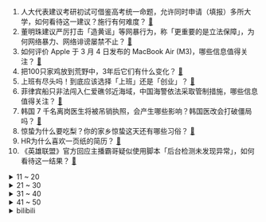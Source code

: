 1. 人大代表建议考研初试可借鉴高考统一命题，允许同时申请（填报）多所大学，如何看待这一建议？施行有何难度？ [:link:](https://www.zhihu.com/question/646994004)
2. 董明珠建议严厉打击「造黄谣」等网暴行为，称「更重要的是立法保障」，为何网络暴力、网络诽谤屡禁不止？ [:link:](https://www.zhihu.com/question/647006565)
3. 如何评价 Apple 于 3 月 4 日发布的 MacBook Air (M3)，哪些信息值得关注？ [:link:](https://www.zhihu.com/question/647062208)
4. 把100只家鸡放到荒野中，3年后它们有什么变化？ [:link:](https://www.zhihu.com/question/434124471)
5. 上班有尽头吗！到底应该选择「上班」还是「创业」？ [:link:](https://www.zhihu.com/question/646357107)
6. 菲律宾船只非法闯入仁爱礁邻近海域，中国海警依法采取管制措施，哪些信息值得关注？ [:link:](https://www.zhihu.com/question/647100008)
7. 韩国 7 千名离岗医生将被吊销执照，会产生哪些影响？韩国医改会打破僵局吗？ [:link:](https://www.zhihu.com/question/646965914)
8. 惊蛰为什么要吃梨？你的家乡惊蛰这天还有哪些习俗？ [:link:](https://www.zhihu.com/question/647100677)
9. HR为什么喜欢一页纸的简历？ [:link:](https://www.zhihu.com/question/593423561)
10. 《英雄联盟》官方回应主播霸哥疑似使用脚本「后台检测未发现异常」，如何看待这一结果？ [:link:](https://www.zhihu.com/question/646682422)
<details>
<summary>11 ~ 20</summary>

11. 快递新规后有快递员吐槽「以前半小时送完，现在要花十二小时」，有市民吐槽还是老样子，哪些信息值得关注？ [:link:](https://www.zhihu.com/question/647003355)
12. 《周处除三害》中礼堂那场戏，假如桂林仔杀了教主之后，先杀带头唱歌的女人，会不会有更多的人跑掉？ [:link:](https://www.zhihu.com/question/646835610)
13. 为什么我们提到的网速在上传、下载时要除以8？ [:link:](https://www.zhihu.com/question/21271444)
14. 对膝盖伤害最小的有氧运动是什么？ [:link:](https://www.zhihu.com/question/643542604)
15. 为什么《周处除三害》中灵修院的女主唱能够坦然赴死？ [:link:](https://www.zhihu.com/question/646870849)
16. 可以分享你手机里封神的一张猫猫照吗？ [:link:](https://www.zhihu.com/question/642018682)
17. 为什么近代史中法国的革命如此频繁？ [:link:](https://www.zhihu.com/question/39154588)
18. 你喜欢孤独感吗？为什么会存在孤独感？ [:link:](https://www.zhihu.com/question/646683502)
19. 开年两个月，你实现了哪个小目标？2024 年，有哪些期待的事情正在发生？ [:link:](https://www.zhihu.com/question/646638244)
20. 如何看待金铉卓教授在美国物理学会上发表的室温超导体PCPOSOS（疑似）的数据？ [:link:](https://www.zhihu.com/question/646987953)
</details>
<details>
<summary>21 ~ 30</summary>

21. 三部门明确对于隐形加班员工可要求单位支付加班费，隐形加班如何认定？员工如何收集证据？ [:link:](https://www.zhihu.com/question/646955982)
22. 路由器应该多久更换一次比较合理？ [:link:](https://www.zhihu.com/question/642171256)
23. 独自跑步的时候你都会想些什么？ [:link:](https://www.zhihu.com/question/640076452)
24. 原国家房改课题组组长孟晓苏表示「央企国企应退出竞争性商品房市场，回归保障房战场」，哪些信息值得关注？ [:link:](https://www.zhihu.com/question/646964938)
25. 职场新人需要通过朋友圈立人设吗? [:link:](https://www.zhihu.com/question/645378036)
26. 经历过NPD，你从中得到了哪些教训？ [:link:](https://www.zhihu.com/question/646383411)
27. 23-24 赛季 NBA快船 89:88 森林狼，如何评价这场比赛？ [:link:](https://www.zhihu.com/question/646931782)
28. 猫咪知道主人爱它吗？ [:link:](https://www.zhihu.com/question/643429336)
29. 电信诈骗分子通过 AI 换脸进行诈骗，专家提醒「可以让对方摁鼻子观察辨别」，该注意哪些网络安全事项？ [:link:](https://www.zhihu.com/question/646943656)
30. 坚持骑行的你，发生了哪些变化？ [:link:](https://www.zhihu.com/question/646108293)
</details>
<details>
<summary>31 ~ 40</summary>

31. 《数码宝贝》这个IP现在怎么做才能起死回生？ [:link:](https://www.zhihu.com/question/322062052)
32. 你上次和妈妈出去旅行是什么时候，留下了哪些记忆？ [:link:](https://www.zhihu.com/question/645951910)
33. 自行车爱好者们都是利用哪些时间去骑车的？ [:link:](https://www.zhihu.com/question/642892670)
34. 人大代表建议允许夜间低速无人驾驶，如何看待此提案？你期待开放低速无人驾驶吗？ [:link:](https://www.zhihu.com/question/646969882)
35. 全国人大代表李东生：建议取消基层医疗门诊报销起付线，如何看待此建议？将会带来哪些积极意义？ [:link:](https://www.zhihu.com/question/646946565)
36. 委员提案「审慎推行预制菜」，建议尽快出台预制菜的全国统一标准，如何看待此建议？ [:link:](https://www.zhihu.com/question/646959375)
37. 全国政协委员建议上调全国范围农民养老金，每人每月至少上调 100 元，如何看待此提案？ [:link:](https://www.zhihu.com/question/646950396)
38. 为什么健身健美运动员备赛脱脂时不跑步？ [:link:](https://www.zhihu.com/question/643497550)
39. 苹果公司因滥用 APP STORE 规则被欧盟罚款 18 亿欧元，哪些信息值得关注？ [:link:](https://www.zhihu.com/question/647051599)
40. 代表建议「建立大学生网络游戏防沉迷机制」，如何看待这一建议？从现行法律角度分析该建议是否合理？ [:link:](https://www.zhihu.com/question/646968003)
</details>
<details>
<summary>41 ~ 50</summary>

41. 就医不用带片子，全国人大代表呼吁检查结果共享互认，建议加快推进医学影像「云胶片」应用，如何看待该建议？ [:link:](https://www.zhihu.com/question/646959903)
42. 为推进应用型本科高级技术人才培养，庹庆明代表建议增加「双一流」大学招收对口高职生，如何看待该建议？ [:link:](https://www.zhihu.com/question/646962837)
43. 抗糖化等于抗衰老真的是智商税吗？ [:link:](https://www.zhihu.com/question/641925973)
44. 都说装修的尽头是极简风，真是这样吗？极简风适合低预算的家庭吗？ [:link:](https://www.zhihu.com/question/646518588)
45. 为什么马小跳没喜欢上路漫漫? [:link:](https://www.zhihu.com/question/643379596)
46. 好朋友渐行渐远，你会释怀吗？ [:link:](https://www.zhihu.com/question/644044756)
47. 有哪些实用的礼物适合三八妇女节送给妈妈和女朋友？ [:link:](https://www.zhihu.com/question/375938423)
48. 孩子放学后，会主动跟你分享学校的趣事吗？ [:link:](https://www.zhihu.com/question/645181703)
49. 新手滑雪应该先买便宜装备还是一步到位？ [:link:](https://www.zhihu.com/question/643500206)
50. 中国哪些城市依然有保存完好的城墙？ [:link:](https://www.zhihu.com/question/31389132)
</details><details>
<summary>bilibili</summary>

</details>